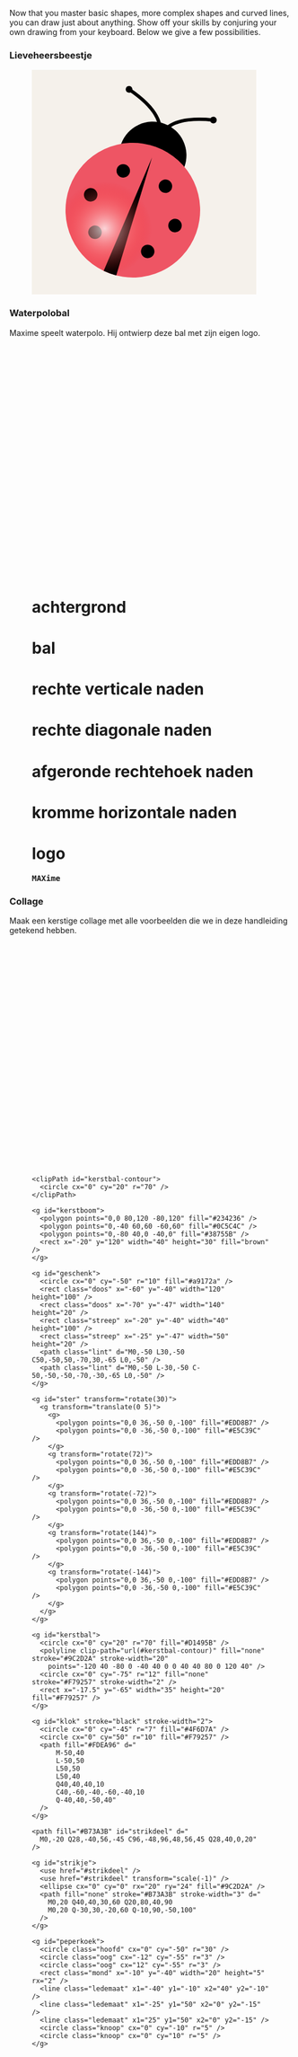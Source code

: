 Now that you master basic shapes, more complex shapes and curved lines, you can draw just about anything. Show off your skills by conjuring your own drawing from your keyboard. Below we give a few possibilities.

### Lieveheersbeestje

<figure>
<svg id="ladybug" xmlns="http://www.w3.org/2000/svg" version="1.1" width="400px" height="400px" viewBox="-100 -100 200 200">

  <defs>
    <clipPath id="lichaam-contour">
      <circle cx="0" cy="40" r="60" />
    </clipPath>
    <radialGradient id="ladybug-light" cx="0.35" cy="0.70" r="0.35">
      <stop offset="0%" stop-color="rgb(255,255,255,0.75)" />
      <stop offset="100%" stop-color="rgb(255,0,0,0.0)" />
    </radialGradient>
  </defs>

  <rect x="-100" y="-100" width="200" height="200" fill="#F5F1EB" />

  <g transform="translate(-10,-15)">
  <g transform="rotate(20,0,40)">
  <circle class="hoofd" cx="0" cy="-12" r="30" fill="black" />
  <circle class="lichaam" cx="0" cy="40" r="60" fill="#ee5564" />
  <polygon fill="black" points="0,-10 6,100 -6,100" clip-path="url(#lichaam-contour)" />
  <circle cx="-20" cy="10" r="6" fill="black" />
  <circle cx="20" cy="10" r="6" fill="black" />
  <circle cx="-40" cy="40" r="6" fill="black" />
  <circle cx="40" cy="40" r="6" fill="black" />
  <circle cx="-25" cy="70" r="6" fill="black" />
  <circle cx="25" cy="70" r="6" fill="black" />
  <circle cx="-40" cy="-60" r="3" fill="black" />
  <circle cx="40" cy="-60" r="3" fill="black" />

  <path stroke="black" stroke-width="3" d="M0,-27 Q0,-50,-40,-60" fill="none" />
  <path stroke="black" stroke-width="3" d="M0,-27 Q0,-50,40,-60" fill="none" />
  <circle cx="0" cy="40" r="60" fill="url(#ladybug-light)"/>
  </g>
  </g>

</svg>
</figure>

### Waterpolobal

Maxime speelt waterpolo. Hij ontwierp deze bal met zijn eigen logo.

<figure>
<svg id="water_polo" xmlns="http://www.w3.org/2000/svg" width="410px" height="410px" viewBox="-205 -205 410 410">

  <defs>
    <clipPath id="bal">
      <circle cx="0" cy="0" r="200" />
    </clipPath>
  </defs>
  
  <style>
    text {
      text-anchor: middle;
      dominant-baseline: middle;
      font-family: consolas, monospace;
      font-weight: bold;
    }
  </style>

  # achtergrond
  <rect x="-205" y="-205" width="410" height="410" fill="#F5F1EB" />
  
  # bal
  <circle cx="0" cy="0" r="200" fill="#fabd12" stroke="black" stroke-width="1"/>

  # rechte verticale naden
  <line clip-path="url(#bal)" x1="-127.28" y1="180" x2="-127.28" y2="-180" stroke="black" stroke-width="5" />
  <line clip-path="url(#bal)" x1="127.28" y1="180" x2="127.28" y2="-180" stroke="black" stroke-width="5" />

  # rechte diagonale naden
  <line clip-path="url(#bal)" x1="-68.40" y1="-187.94" x2="68.40" y2="187.94" stroke="black" stroke-width="5" />
  <line clip-path="url(#bal)" x1="68.40" y1="-187.94" x2="-68.40" y2="187.93" stroke="black" stroke-width="5" />

  # afgeronde rechtehoek naden
  <path stroke="#333333" stroke-width="5" fill="#fabd12" stroke-linecap="round"
    d="M-127.28,-127.28 L127.28,-127.28 A180,180,0,0,1,127.28,127.28 L-127.28,127.28 A180,180,0,0,1,-127.28,-127.28" />

  # kromme horizontale naden
  <path d="M-177.265,-31.256 Q0,-80,177.265,-31.256" fill="none" stroke="black" stroke-width="5" />
  <path d="M-177.265,31.256 Q0,80,177.265,31.256" fill="none" stroke="black" stroke-width="5" />

  # logo
  <text x="0" y="4" fill="black" font-size="75">MAXime</text>
  
</svg>
</figure>

### Collage

Maak een kerstige collage met alle voorbeelden die we in deze handleiding getekend hebben.

<figure>
<svg id="collage" xmlns="http://www.w3.org/2000/svg" version="1.1" width="400px" height="400px" viewBox="-100 -100 200 200">

  <style>
    #geschenk .doos {
      fill: #d1495b;
      stroke: black;
      stroke-width: 2px;
    }
    #geschenk .streep {
      fill: white;
      stroke: black;
      stroke-width: 2px;
    }
    #geschenk .lint {
      stroke: #b73a3b;
      stroke-width: 4px;
      fill: none;
    }

    #peperkoek .hoofd {
      fill: #cd803d;
    }
    #peperkoek .oog {
      fill: white;
    }
    #peperkoek .mond {
      fill: none;
      stroke: white;
      stroke-width: 2px;
    }
    #peperkoek .ledemaat {
      stroke: #cd803d;
      stroke-width: 35px;
      stroke-linecap: round;
    }

  </style>

  <defs>

    <clipPath id="kerstbal-contour">
      <circle cx="0" cy="20" r="70" />
    </clipPath>

    <g id="kerstboom">
      <polygon points="0,0 80,120 -80,120" fill="#234236" />
      <polygon points="0,-40 60,60 -60,60" fill="#0C5C4C" />
      <polygon points="0,-80 40,0 -40,0" fill="#38755B" />
      <rect x="-20" y="120" width="40" height="30" fill="brown" />
    </g>

    <g id="geschenk">
      <circle cx="0" cy="-50" r="10" fill="#a9172a" />
      <rect class="doos" x="-60" y="-40" width="120" height="100" />
      <rect class="doos" x="-70" y="-47" width="140" height="20" />
      <rect class="streep" x="-20" y="-40" width="40" height="100" />
      <rect class="streep" x="-25" y="-47" width="50" height="20" />
      <path class="lint" d="M0,-50 L30,-50 C50,-50,50,-70,30,-65 L0,-50" />
      <path class="lint" d="M0,-50 L-30,-50 C-50,-50,-50,-70,-30,-65 L0,-50" />
    </g>

    <g id="ster" transform="rotate(30)">
      <g transform="translate(0 5)">
        <g>
          <polygon points="0,0 36,-50 0,-100" fill="#EDD8B7" />
          <polygon points="0,0 -36,-50 0,-100" fill="#E5C39C" />
        </g>
        <g transform="rotate(72)">
          <polygon points="0,0 36,-50 0,-100" fill="#EDD8B7" />
          <polygon points="0,0 -36,-50 0,-100" fill="#E5C39C" />
        </g>
        <g transform="rotate(-72)">
          <polygon points="0,0 36,-50 0,-100" fill="#EDD8B7" />
          <polygon points="0,0 -36,-50 0,-100" fill="#E5C39C" />
        </g>
        <g transform="rotate(144)">
          <polygon points="0,0 36,-50 0,-100" fill="#EDD8B7" />
          <polygon points="0,0 -36,-50 0,-100" fill="#E5C39C" />
        </g>
        <g transform="rotate(-144)">
          <polygon points="0,0 36,-50 0,-100" fill="#EDD8B7" />
          <polygon points="0,0 -36,-50 0,-100" fill="#E5C39C" />
        </g>
      </g>
    </g>

    <g id="kerstbal">
      <circle cx="0" cy="20" r="70" fill="#D1495B" />
      <polyline clip-path="url(#kerstbal-contour)" fill="none" stroke="#9C2D2A" stroke-width="20"
        points="-120 40 -80 0 -40 40 0 0 40 40 80 0 120 40" />
      <circle cx="0" cy="-75" r="12" fill="none" stroke="#F79257" stroke-width="2" />
      <rect x="-17.5" y="-65" width="35" height="20" fill="#F79257" />
    </g>

    <g id="klok" stroke="black" stroke-width="2">
      <circle cx="0" cy="-45" r="7" fill="#4F6D7A" />
      <circle cx="0" cy="50" r="10" fill="#F79257" />
      <path fill="#FDEA96" d="
          M-50,40
          L-50,50
          L50,50
          L50,40
          Q40,40,40,10
          C40,-60,-40,-60,-40,10
          Q-40,40,-50,40"
      />
    </g>

    <path fill="#B73A3B" id="strikdeel" d="
      M0,-20 Q28,-40,56,-45 C96,-48,96,48,56,45 Q28,40,0,20"
    />

    <g id="strikje">
      <use href="#strikdeel" />
      <use href="#strikdeel" transform="scale(-1)" />
      <ellipse cx="0" cy="0" rx="20" ry="24" fill="#9C2D2A" />
      <path fill="none" stroke="#B73A3B" stroke-width="3" d="
        M0,20 Q40,40,30,60 Q20,80,40,90
        M0,20 Q-30,30,-20,60 Q-10,90,-50,100"
      />
    </g>

    <g id="peperkoek">
      <circle class="hoofd" cx="0" cy="-50" r="30" />
      <circle class="oog" cx="-12" cy="-55" r="3" />
      <circle class="oog" cx="12" cy="-55" r="3" />
      <rect class="mond" x="-10" y="-40" width="20" height="5" rx="2" />
      <line class="ledemaat" x1="-40" y1="-10" x2="40" y2="-10" />
      <line class="ledemaat" x1="-25" y1="50" x2="0" y2="-15" />
      <line class="ledemaat" x1="25" y1="50" x2="0" y2="-15" />
      <circle class="knoop" cx="0" cy="-10" r="5" />
      <circle class="knoop" cx="0" cy="10" r="5" />
    </g>


  </defs>

  <rect x="-100" y="-100" width="200" height="200" fill="#F5F1EB" />
  <use href="#kerstboom" x="0" y="-30" transform="scale(0.8)" />
  <use href="#geschenk" x="-220" y="365" transform="scale(0.22)" />
  <use href="#geschenk" x="-220" y="535" transform="scale(0.16)" />
  <use href="#ster" x="0" y="-590" transform="scale(0.14)" />
  <use href="#kerstbal" x="60" y="-320" transform="scale(0.12)" />
  <use href="#kerstbal" x="-100" y="-20" transform="scale(0.12)" />
  <use href="#kerstbal" x="-200" y="420" transform="scale(0.12)" />
  <use href="#kerstbal" x="180" y="340" transform="scale(0.12)" />
  <use href="#klok" x="80" y="-100" transform="scale(0.12)" />
  <use href="#klok" x="40" y="500" transform="scale(0.12)" />
  <use href="#strikje" x="180" y="120" transform="scale(0.12)" />
  <use href="#peperkoek" x="130" y="50" transform="rotate(20) scale(0.6)" />
</svg>
</figure>
